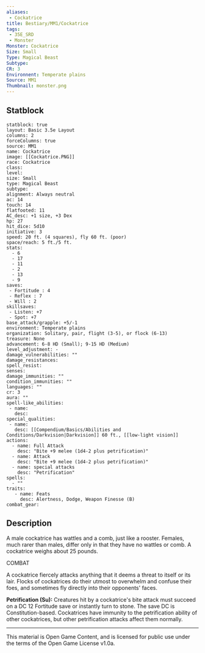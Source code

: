 ```yaml
---
aliases:
 - Cockatrice
title: Bestiary/MM1/Cockatrice
tags: 
 - 35E_SRD
 - Monster
Monster: Cockatrice
Size: Small
Type: Magical Beast
Subtype: 
CR: 3
Environnent: Temperate plains
Source: MM1
Thumbnail: monster.png
---
```


## Statblock

```statblock
statblock: true
layout: Basic 3.5e Layout
columns: 2
forceColumns: true
source: MM1 
name: Cockatrice
image: [[Cockatrice.PNG]]
race: Cockatrice
class: 
level: 
size: Small
type: Magical Beast
subtype: 
alignment: Always neutral
ac: 14
touch: 14
flatfooted: 11
AC_desc: +1 size, +3 Dex
hp: 27
hit_dice: 5d10
initiative: 3
speed: 20 ft. (4 squares), fly 60 ft. (poor)
space/reach: 5 ft./5 ft.
stats:
  - 6
  - 17
  - 11
  - 2
  - 13
  - 9
saves:
 - Fortitude : 4
 - Reflex : 7
 - Will : 2
skillsaves:
 - Listen: +7
 - Spot: +7
base_attack/grapple: +5/-1
environment: Temperate plains
organization: Solitary, pair, flight (3-5), or flock (6-13)
treasure: None
advancement: 6-8 HD (Small); 9-15 HD (Medium)
level_adjustment: -
damage_vulnerabilities: ""
damage_resistances: 
spell_resist: 
senses: 
damage_immunities: ""
condition_immunities: ""
languages: ""
cr: 3
aura: ""
spell-like_abilities:
 - name: 
   desc: 
special_qualities:
 - name:
   desc: [[Compendium/Basics/Abilities and Conditions/Darkvision|Darkvision]] 60 ft., [[low-light vision]]
actions:
  - name: Full Attack
    desc: "Bite +9 melee (1d4-2 plus petrification)"
  - name: Attack
    desc: "Bite +9 melee (1d4-2 plus petrification)"
  - name: special attacks
    desc: "Petrification"
spells:
  - ""
traits:
   - name: Feats
     desc: Alertness, Dodge, Weapon Finesse (B)
combat_gear:  
```

## Description



A male cockatrice has wattles and a comb, just like a rooster. Females, much rarer than males, differ only in that they have no wattles or comb. A cockatrice weighs about 25 pounds.

COMBAT

A cockatrice fiercely attacks anything that it deems a threat to itself or its lair. Flocks of cockatrices do their utmost to overwhelm and confuse their foes, and sometimes fly directly into their opponents' faces.


**Petrification (Su):** Creatures hit by a cockatrice's bite attack must succeed on a DC 12 Fortitude save or instantly turn to stone. The save DC is Constitution-based. Cockatrices have immunity to the petrification ability of other cockatrices, but other petrification attacks affect them normally.

---

This material is Open Game Content, and is licensed for public use under the terms of the Open Game License v1.0a.
